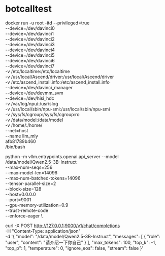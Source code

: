 # botcalltest

docker run -u root -itd --privileged=true \
--device=/dev/davinci0 \
--device=/dev/davinci1 \
--device=/dev/davinci2 \
--device=/dev/davinci3 \
--device=/dev/davinci4 \
--device=/dev/davinci5 \
--device=/dev/davinci6 \
--device=/dev/davinci7 \
-v /etc/localtime:/etc/localtime  \
-v /usr/local/Ascend/driver:/usr/local/Ascend/driver \
-v /etc/ascend_install.info:/etc/ascend_install.info \
--device=/dev/davinci_manager \
--device=/dev/devmm_svm \
--device=/dev/hisi_hdc \
-v /var/log/npu/:/usr/slog \
-v /usr/local/sbin/npu-smi:/usr/local/sbin/npu-smi \
-v /sys/fs/cgroup:/sys/fs/cgroup:ro \
-v /data/model:/data/model \
-v /home/:/home/ \
--net=host \
--name llm_mly \
afb81789b460 \
/bin/bash



python -m vllm.entrypoints.openai.api_server --model /data/model/Qwen2.5-3B-Instruct \
--max-num-seqs=256 \
--max-model-len=14096 \
--max-num-batched-tokens=14096 \
--tensor-parallel-size=2 \
--block-size=128 \
--host=0.0.0.0 \
--port=9001 \
--gpu-memory-utilization=0.9 \
--trust-remote-code \
--enforce-eager \


 curl -X POST http://127.0.0.1:9000/v1/chat/completions \
-H "Content-Type: application/json" \
-d '{
    "model": "/data/model/Qwen2.5-3B-Instruct",
    "messages": [
        {
            "role": "user",
            "content": "请介绍一下你自己"
        }
    ],
    "max_tokens": 100,
    "top_k": -1,
    "top_p": 1,
    "temperature": 0,
    "ignore_eos": false,
    "stream": false
}'
